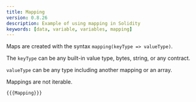 ```yaml
---
title: Mapping
version: 0.8.26
description: Example of using mapping in Solidity
keywords: [data, variable, variables, mapping]
---
```


Maps are created with the syntax `mapping(keyType => valueType)`.

The `keyType` can be any built-in value type, bytes, string, or any contract.

`valueType` can be any type including another mapping or an array.

Mappings are not iterable.

```solidity
{{{Mapping}}}
```
